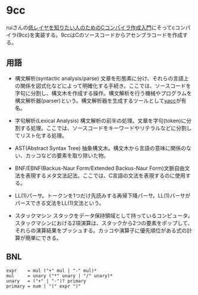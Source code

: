 # 9cc
ruiさんの[低レイヤを知りたい人のためのCコンパイラ作成入門](https://www.sigbus.info/compilerbook)にそってcコンパイラ(9cc)を実装する。9ccはCのソースコードからアセンブラコードを作成する。

## 用語
- 構文解析(syntactic analysis/parse) 文章を形態素に分け、それらの言語上の関係を図式化などによって明確化する手続き。ここでは、ソースコードを字句に分割し、構文木を作成する操作。構文解析を行う機械やプログラムを構文解析器(parser)という。構文解析器を生成するツールとして[yacc](https://ja.wikipedia.org/wiki/Yacc)が有名。
- 字句解析(Lexical Analysis) 構文解析の前半の処理。文章を字句(token)に分割する処理。ここでは、ソースコードをキーワードやリテラルなどに分割してリスト化する処理。
- AST(Abstract Syntax Tree) 抽象構文木。構文木から言語の意味に関係のない、カッコなどの要素を取り除いた物。
- BNF/EBNF(Backus-Naur Form/Extended Backus-Naur Form)文脈自由文法を表現するメタ文法記法。ここでは、C言語の文法を表現するのに使用する。

- LL(1)パーサ。トークンを1つだけ先読みする再帰下降パーサ。LL(1)パーサがパースできる文法をLL(1)文法という。
- スタックマシン スタックをデータ保持領域として持っているコンピュータ。スタックマシンにおける2項演算は、スタックから2つの要素をポップして、それらの演算結果をプッシュする。カッコや演算子に優先順位がある式の計算が簡単にできる。
## BNL
```ebnf
expr    = mul ("+" mul | "-" mul)*
mul     = unary ("*" unary | "/" unary)*
unary   = ("+" | "-")? primary
primary = num | "(" expr ")"
```
